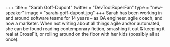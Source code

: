 +++
title = "Sarah Goff-Dupont"
twitter = "DevToolSuperFan"
type = "new-speaker"
image = "sarah-goff-dupont.jpg"
+++
Sarah has been working in and around software teams for 14 years – as QA engineer, agile coach, and now a marketer. When not writing about all things agile and/or automated, she can be found reading contemporary fiction, smashing it out & keeping it real at CrossFit, or rolling around on the floor with her kids (possibly all at once).